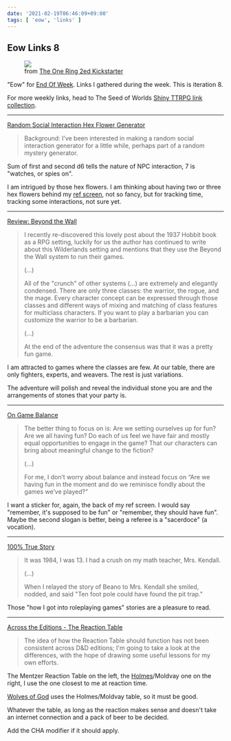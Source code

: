 ```yaml
---
date: '2021-02-19T06:46:09+09:00'
tags: [ 'eow', 'links' ]
---
```


## Eow Links 8

<figure class="right">
<a href="images/20210219_party.jpg"><img src="images/20210219_party.jpg" loading="lazy" /></a>
<figcaption>from <a href="https://www.kickstarter.com/projects/1192053011/the-one-ring-roleplaying-game-second-edition">The One Ring 2ed Kickstarter</a></figcaption>
</figure>

"Eow" for [End Of Week](/#eow). Links I gathered during the week. This is iteration 8.

For more weekly links, head to The Seed of Worlds [Shiny TTRPG link collection](https://seedofworlds.blogspot.com/search/label/weekly%20links).

<hr/>

[Random Social Interaction Hex Flower Generator](https://goblinshenchman.wordpress.com/2021/02/15/random-social-interaction-hex-flower-generator/)

> Background: I’ve been interested in making a random social interaction generator for a little while, perhaps part of a random mystery generator.

Sum of first and second d6 tells the nature of NPC interaction, 7 is "watches, or spies on".

I am intrigued by those hex flowers. I am thinking about having two or three hex flowers behind my [ref screen](/20210215.html?t=Ref_Screen&f=eow8), not so fancy, but for tracking time, tracking some interactions, not sure yet.

<hr/>

[Review: Beyond the Wall](https://fistsofcinderandstone.blogspot.com/2021/02/review-beyond-wall.html)

> I recently re-discovered this lovely post about the 1937 Hobbit book as a RPG setting, luckily for us the author has continued to write about this Wilderlands setting and mentions that they use the Beyond the Wall system to run their games.
>
> (...)
>
> All of the "crunch" of other systems (...) are extremely and elegantly condensed. There are only three classes: the warrior, the rogue, and the mage. Every character concept can be expressed through those classes and different ways of mixing and matching of class features for multiclass characters. If you want to play a barbarian you can customize the warrior to be a barbarian.
>
> (...)
>
> At the end of the adventure the consensus was that it was a pretty fun game.

I am attracted to games where the classes are few. At our table, there are only fighters, experts, and weavers. The rest is just variations.

The adventure will polish and reveal the individual stone you are and the arrangements of stones that your party is.

<hr/>

[On Game Balance](https://takeonrules.com/2021/02/14/on-game-balance/)

> The better thing to focus on is: Are we setting ourselves up for fun? Are we all having fun? Do each of us feel we have fair and mostly equal opportunities to engage in the game? That our characters can bring about meaningful change to the fiction?
>
> (...)
>
> For me, I don’t worry about balance and instead focus on “Are we having fun in the moment and do we reminisce fondly about the games we’ve played?”

I want a sticker for, again, the back of my ref screen. I would say "remember, it's supposed to be fun" or "remember, they should have fun". Maybe the second slogan is better, being a referee is a "sacerdoce" (a vocation).

<hr/>

[100% True Story](https://doomslakers.blogspot.com/2021/02/100-true-story.html)

> It was 1984, I was 13. I had a crush on my math teacher, Mrs. Kendall.
>
> (...)
>
> When I relayed the story of Beano to Mrs. Kendall she smiled, nodded, and said "Ten foot pole could have found the pit trap."

Those "how I got into roleplaying games" stories are a pleasure to read.

<hr/>

[Across the Editions - The Reaction Table](https://osrsimulacrum.blogspot.com/2020/09/across-editions-reaction-table.html)

> The idea of how the Reaction Table should function has not been consistent across D&D editions; I'm going to take a look at the differences, with the hope of drawing some useful lessons for my own efforts.

The Mentzer Reaction Table on the left, the [Holmes](/20210217.html?t=Doctor_Holmes&f=eow8)/Moldvay one on the right, I use the one closest to me at reaction time.

[Wolves of God](https://www.drivethrurpg.com/product/308470/Wolves-of-God-Adventures-in-Dark-Ages-England?affiliate_id=2746229) uses the Holmes/Moldvay table, so it must be good.

Whatever the table, as long as the reaction makes sense and doesn't take an internet connection and a pack of beer to be decided.

Add the CHA modifier if it should apply.

